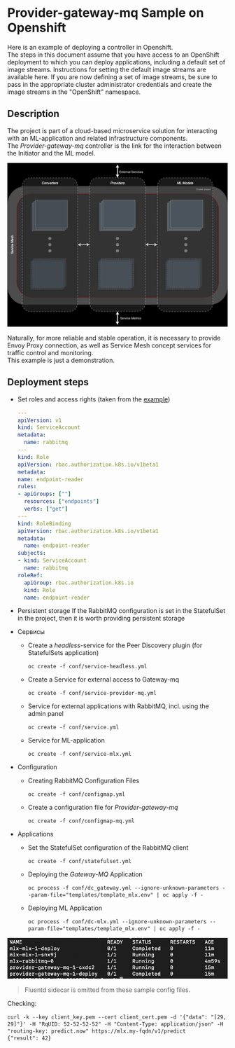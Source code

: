 # Provider-gateway-mq Sample on Openshift

Here is an example of deploying a controller in Openshift.  
The steps in this document assume that you have access to an OpenShift deployment to which you can deploy applications, including a default set of image streams. Instructions for setting the default image streams are available here. If you are now defining a set of image streams, be sure to pass in the appropriate cluster administrator credentials and create the image streams in the "OpenShift" namespace.

## Description

The project is part of a cloud-based microservice solution for interacting with an ML-application and related infrastructure components.  
The *Provider-gateway-mq* controller is the link for the interaction between the Initiator and the ML model.

![Image alt](https://github.com/Laztrex/provider-gateway-mq/blob/main/docs/pics/first-sketch.png)


Naturally, for more reliable and stable operation, it is necessary to provide Envoy Proxy connection, as well as Service Mesh concept services for traffic control and monitoring.  
This example is just a demonstration.

## Deployment steps

* Set roles and access rights (taken from the [example](https://kubernetes.io/docs/reference/access-authn-authz/rbac/))
  ~~~yaml
  ---
  apiVersion: v1
  kind: ServiceAccount
  metadata:
    name: rabbitmq
  ---
  kind: Role
  apiVersion: rbac.authorization.k8s.io/v1beta1
  metadata:
  name: endpoint-reader
  rules:
  - apiGroups: [""]
    resources: ["endpoints"]
    verbs: ["get"]
  ---
  kind: RoleBinding
  apiVersion: rbac.authorization.k8s.io/v1beta1
  metadata:
    name: endpoint-reader
  subjects:
  - kind: ServiceAccount
    name: rabbitmq
  roleRef:
    apiGroup: rbac.authorization.k8s.io
    kind: Role
    name: endpoint-reader
  ~~~
  
* Persistent storage
  If the RabbitMQ configuration is set in the StatefulSet in the project, then it is worth providing persistent storage
  
* Сервисы

  - Create a *headless*-service for the Peer Discovery plugin (for StatefulSets application)
    ~~~
    oc create -f conf/service-headless.yml
    ~~~
  - Create a Service for external access to Gateway-mq
    ~~~
    oc create -f conf/service-provider-mq.yml
    ~~~
  - Service for external applications with RabbitMQ, incl. using the admin panel
    ~~~
    oc create -f conf/service.yml
    ~~~
  - Service for ML-application
    ~~~
    oc create -f conf/service-mlx.yml
    ~~~

* Configuration
  
  - Creating RabbitMQ Configuration Files
    ~~~
    oc create -f conf/configmap.yml
    ~~~
    
  - Create a configuration file for *Provider-gateway-mq*
    ~~~
    oc create -f conf/configmap-mq.yml
    ~~~
  
* Applications
 
  - Set the StatefulSet configuration of the RabbitMQ client
    ~~~
    oc create -f conf/statefulset.yml
    ~~~

  - Deploying the *Gateway-MQ* Application
    ~~~
    oc process -f conf/dc_gateway.yml --ignore-unknown-parameters --param-file="templates/template_mlx.env" | oc apply -f -
    ~~~

  - Deploying ML Application
    ~~~
    oc process -f conf/dc-mlx.yml --ignore-unknown-parameters --param-file="templates/template_mlx.env" | oc apply -f -
    ~~~

![Image alt](https://github.com/Laztrex/provider-gateway-mq/blob/main/docs/pics/pods.png)

> Fluentd sidecar is omitted from these sample config files.

Checking:
~~~
curl -k --key client_key.pem --cert client_cert.pem -d '{"data": "[29, 29]"}' -H "RqUID: 52-52-52-52" -H "Content-Type: application/json" -H "routing-key: predict.now" https://mlx.my-fqdn/v1/predict
{"result": 42}
~~~
